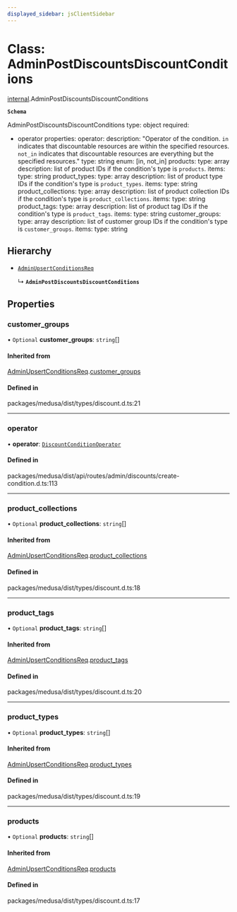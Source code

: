 ```yaml
---
displayed_sidebar: jsClientSidebar
---
```


# Class: AdminPostDiscountsDiscountConditions

[internal](../modules/internal-8.md).AdminPostDiscountsDiscountConditions

**`Schema`**

AdminPostDiscountsDiscountConditions
type: object
required:
  - operator
properties:
  operator:
     description: "Operator of the condition. `in` indicates that discountable resources are within the specified resources. `not_in` indicates that
      discountable resources are everything but the specified resources."
     type: string
     enum: [in, not_in]
  products:
     type: array
     description: list of product IDs if the condition's type is `products`.
     items:
       type: string
  product_types:
     type: array
     description: list of product type IDs if the condition's type is `product_types`.
     items:
       type: string
  product_collections:
     type: array
     description: list of product collection IDs if the condition's type is `product_collections`.
     items:
       type: string
  product_tags:
     type: array
     description: list of product tag IDs if the condition's type is `product_tags`.
     items:
       type: string
  customer_groups:
     type: array
     description: list of customer group IDs if the condition's type is `customer_groups`.
     items:
       type: string

## Hierarchy

- [`AdminUpsertConditionsReq`](internal-8.AdminUpsertConditionsReq.md)

  ↳ **`AdminPostDiscountsDiscountConditions`**

## Properties

### customer\_groups

• `Optional` **customer\_groups**: `string`[]

#### Inherited from

[AdminUpsertConditionsReq](internal-8.AdminUpsertConditionsReq.md).[customer_groups](internal-8.AdminUpsertConditionsReq.md#customer_groups)

#### Defined in

packages/medusa/dist/types/discount.d.ts:21

___

### operator

• **operator**: [`DiscountConditionOperator`](../enums/internal-3.DiscountConditionOperator.md)

#### Defined in

packages/medusa/dist/api/routes/admin/discounts/create-condition.d.ts:113

___

### product\_collections

• `Optional` **product\_collections**: `string`[]

#### Inherited from

[AdminUpsertConditionsReq](internal-8.AdminUpsertConditionsReq.md).[product_collections](internal-8.AdminUpsertConditionsReq.md#product_collections)

#### Defined in

packages/medusa/dist/types/discount.d.ts:18

___

### product\_tags

• `Optional` **product\_tags**: `string`[]

#### Inherited from

[AdminUpsertConditionsReq](internal-8.AdminUpsertConditionsReq.md).[product_tags](internal-8.AdminUpsertConditionsReq.md#product_tags)

#### Defined in

packages/medusa/dist/types/discount.d.ts:20

___

### product\_types

• `Optional` **product\_types**: `string`[]

#### Inherited from

[AdminUpsertConditionsReq](internal-8.AdminUpsertConditionsReq.md).[product_types](internal-8.AdminUpsertConditionsReq.md#product_types)

#### Defined in

packages/medusa/dist/types/discount.d.ts:19

___

### products

• `Optional` **products**: `string`[]

#### Inherited from

[AdminUpsertConditionsReq](internal-8.AdminUpsertConditionsReq.md).[products](internal-8.AdminUpsertConditionsReq.md#products)

#### Defined in

packages/medusa/dist/types/discount.d.ts:17
